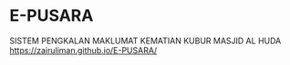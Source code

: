# E-PUSARA
SISTEM PENGKALAN MAKLUMAT KEMATIAN KUBUR MASJID AL HUDA
https://zairuliman.github.io/E-PUSARA/
